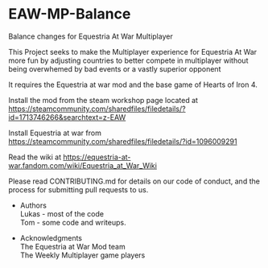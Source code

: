 # EAW-MP-Balance

Balance changes for Equestria At War Multiplayer

This Project seeks to make the Multiplayer experience for Equestria At War more fun by adjusting countries to better compete in multiplayer without being overwhemed by bad events or a vastly superior opponent

It requires the Equestria at war mod and the base game of Hearts of Iron 4. 


Install the mod from the steam workshop page located at https://steamcommunity.com/sharedfiles/filedetails/?id=1713746266&searchtext=z-EAW

Install Equestria at war from https://steamcommunity.com/sharedfiles/filedetails/?id=1096009291

Read the wiki at https://equestria-at-war.fandom.com/wiki/Equestria_at_War_Wiki

Please read CONTRIBUTING.md for details on our code of conduct, and the process for submitting pull requests to us.

* Authors  
Lukas - most of the code  
Tom - some code and writeups.

* Acknowledgments  
The Equestria at War Mod team  
The Weekly Multiplayer game players
